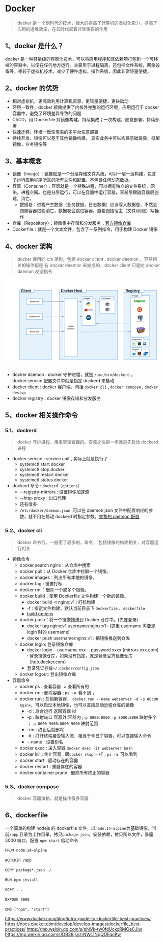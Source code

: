 # Docker

> docker 是一个划时代的技术，极大的提高了计算机的虚拟化能力，提高了应用的运维效率，在云时代起着非常重要的作用

## 1、docker 是什么？

docker 是一种轻量级的容器化技术，可以将应用程序和其依赖项打包到一个可移植的容器中，以便在任何地方运行。主要用于进程隔离，还包括文件系统，网络设备等。相较于虚拟机技术，减少了硬件虚拟，操作系统，因此非常轻量便捷。

## 2、docker 的优势

- 相对虚拟机，更高效利用计算机资源，更轻量便捷，更快启动
- 环境一致性，docker 镜像提供了内核外完整的运行环境，应用运行于 docker 容器中，避免了环境差异导致的问题
- CI/CD，用 Dockerfile 对镜像构建，持续集成；一次构建，随意部署，持续部署
- 快速迁移，环境一致性带来的多平台任意部署
- 持续开发，镜像可以基于其他镜像构建。 真实业务中可以构建基础镜像，框架镜像，业务镜像等

## 3、基本概念

- 镜像（Image）：镜像就是一个分层存储文件系统，可以一层一层构建，包含了运行应用程序所需的所有文件和配置。不包含任何动态数据。
- 容器（Container）：容器就是一个特殊进程，可以拥有独立的文件系统，网络，进程空间。也是分层运行，可以在容器中运行容器，容器层跟随容器层创建，消亡。
  - 数据卷：进程产生数据（业务数据，日志数据）应该写入数据卷，不然会跟随容器进程消亡，数据卷会跳过容器，直接跟接宿主（文件/网络）写操作
- 仓库（Repository）：镜像集中存储和分发服务；[官方镜像仓库](https://hub.docker.com/search?q=&type=image&image_filter=official)
- Dockerfile：就是一个文本文件，包含了一系列指令，用于构建 Docker 镜像

## 4、docker 架构

> docker 使用的 c/s 架构，包括 docker client , docker daemon 。容器相关的操作都是 有 docker daemon 来完成的，docker client 只是向 docker daemon 发送指令

<div align="center"><img src='./images/architecture.svg' width=600 alt=''> </img></div>

- docker daemon : docker 守护进程，就是 `/usr/bin/dockerd` 。docker.service 配置文件中就是指定 dockerd 来启动
- docker client : docker 客户端，包括 `docker cli` , `docker compose` , `docker destop`
- docker registry : docker 镜像存储和分发服务

## 5、docker 相关操作命令

### 5.1、dockerd

> docker 守护进程，用来管理容器的。安装之后第一步就是先启动 dockerd 进程

- docker.service : service unit , 实际上就是执行了
  - systemctl start docker
  - systemctl stop docker
  - systemctl restart docker
  - systemctl status docker
- dockerd 命令 : `dockerd [options]`
  - --registry-mirrors : 设置镜像加速源
  - --http-proxy : 出口代理
  - 还有很多
  - `/etc/docker/daemon.json`: 可以在 daemon.json 文件中配置响应的参数，就不用在启动 dockerd 时指定参数。[完整的 daemon 配置](https://docs.docker.com/engine/reference/commandline/dockerd/#daemon-configuration-file)

### 5.2、docker cli

> docker 命令行，一般用了最多的，命令。 包括镜像的构建相关，对容器运行相关

- 镜像命令
  - docker search nginx : 从仓库中搜索
  - docker pull：从 Docker 仓库中拉取一个镜像。
  - docker images：列出所有本地的镜像。
  - docker tag : 镜像打标
  - docker rmi：删除一个或多个镜像。
  - docker build：使用 Dockerfile 文件构建一个新的镜像。
    - docker build -t nginx:v1 : 打标构建
    - -f : 指定文件构建，默认当前目录下 `Dockerfile` 、`dockerfile`
    - [build options](https://docs.docker.com/engine/reference/commandline/build/)
  - docker push：将一个镜像推送到 Docker 仓库中。(先要登录)
    - docker tag nginx:v1 username/nginx:v1 : (这里 username 需要是 login 时的 username)
    - docker push username/nginx:v1 : 把镜像推送到仓库
  - docker login: 登录镜像仓库
    - docker login --username xxx --password xxxx (mirrors.xxx.com) : 登录镜像仓库，如果没有指定，就是登录官方镜像仓库（hub.docker.com）
    - 登录凭证存放`~/.docker/config.json`
  - docker logout: 登出镜像仓库
- 容器命令
  - docker ps : 查看容器 `-a` 查看所有的
  - docker rm : 删除容器 ; `ps -a `看不到 ，
  - docker run : 启动新容器， `docker run --name webserver -d -p 80:80 nginx`，可以启动本地镜像，也可以直接启动远程仓库的镜像
    - -d : 后台运行 返回容器 id
    - -p : 映射端口 容器外:容器内 ;`-p 8000:8000 -p 8080:8080` 映射多个 ；`-p 8000-9000:8000-9000` 映射范围
    - -rm : 终止后就删除
    - -it : 打开终端接受输入流，相当于今日了容器，可以直接输入命令
    - --name : 设置别名
  - docker exec : 进入容器 `docker exec -it webserver bash`
  - docker kill : 终止容器 , 跟`docker stop` 一样 ; `ps -a `可以看到
  - docker start : 启动存在的容器
  - docker restart : 重启存在的容器
  - docker container prune : 删除所有终止的容器

### 5.3、docker compose

> docker 容器编排。就是操作很多容器

## 6、dockerfile

一个简单的构建 nodejs 的 dockerfile 文件。以`node:14-alpine`为基础镜像，当前`/app` 目录为工作目录，拷贝`package.json`，安装依赖，拷贝所以文件，暴露 3000 端口，配置 `npm start` 启动命令

```
FROM node:14-alpine

WORKDIR /app

COPY package*.json ./

RUN npm install

COPY . .

EXPOSE 3000

CMD ["npm", "start"]
```

https://www.docker.com/blog/intro-guide-to-dockerfile-best-practices/
https://docs.docker.com/develop/develop-images/dockerfile_best-practices/
https://mp.weixin.qq.com/s/phWk-tw0fdUokcRMOeCJIw
https://mp.weixin.qq.com/s/DB38jsvzrNWc1NqQOEqdKw
